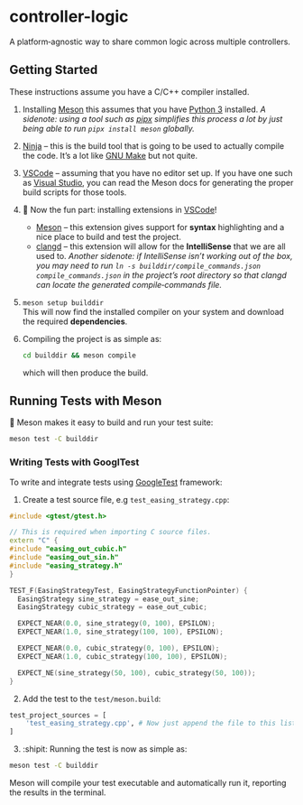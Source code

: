 # controller-logic

A platform‑agnostic way to share common logic across multiple controllers.

## Getting Started

These instructions assume you have a C/C++ compiler installed.

1. Installing [Meson](https://mesonbuild.com/Getting-meson.html) this assumes that you have [Python 3](https://www.python.org/) installed. _A sidenote: using a tool such as [pipx](https://github.com/pypa/pipx) simplifies this process a lot by just being able to run `pipx install meson` globally._
2. [Ninja](https://ninja-build.org/) – this is the build tool that is going to be used to actually compile the code. It’s a lot like [GNU Make](https://www.gnu.org/software/make/) but not quite.
3. [VSCode](https://code.visualstudio.com/) – assuming that you have no editor set up. If you have one such as [Visual Studio](https://visualstudio.microsoft.com/), you can read the Meson docs for generating the proper build scripts for those tools.
4. :tada: Now the fun part: installing extensions in [VSCode](https://code.visualstudio.com/)!
   - [Meson](https://marketplace.visualstudio.com/items?itemName=mesonbuild.mesonbuild) – this extension gives support for **syntax** highlighting and a nice place to build and test the project.
   - [clangd](https://marketplace.visualstudio.com/items?itemName=llvm-vs-code-extensions.vscode-clangd) – this extension will allow for the **IntelliSense** that we are all used to.
     _Another sidenote: if IntelliSense isn’t working out of the box, you may need to run `ln -s builddir/compile_commands.json compile_commands.json` in the project’s root directory so that clangd can locate the generated compile‑commands file._
5. `meson setup builddir`  
   This will now find the installed compiler on your system and download the required **dependencies**.
6. Compiling the project is as simple as:

   ```bash
   cd builddir && meson compile
   ```

   which will then produce the build.

## Running Tests with Meson

:wrench: Meson makes it easy to build and run your test suite:

```bash
meson test -C builddir
```

### Writing Tests with GooglTest

To write and integrate tests using [GoogleTest](https://github.com/google/googletest) framework:

1. Create a test source file, e.g `test_easing_strategy.cpp`:

```cpp
#include <gtest/gtest.h>

// This is required when importing C source files.
extern "C" {
#include "easing_out_cubic.h"
#include "easing_out_sin.h"
#include "easing_strategy.h"
}

TEST_F(EasingStrategyTest, EasingStrategyFunctionPointer) {
  EasingStrategy sine_strategy = ease_out_sine;
  EasingStrategy cubic_strategy = ease_out_cubic;

  EXPECT_NEAR(0.0, sine_strategy(0, 100), EPSILON);
  EXPECT_NEAR(1.0, sine_strategy(100, 100), EPSILON);

  EXPECT_NEAR(0.0, cubic_strategy(0, 100), EPSILON);
  EXPECT_NEAR(1.0, cubic_strategy(100, 100), EPSILON);

  EXPECT_NE(sine_strategy(50, 100), cubic_strategy(50, 100));
}
```

2. Add the test to the `test/meson.build`:

```python
test_project_sources = [
    'test_easing_strategy.cpp', # Now just append the file to this list
]
```

3. :shipit: Running the test is now as simple as:

```bash
meson test -C builddir
```

Meson will compile your test executable and automatically run it, reporting the results in the terminal.
